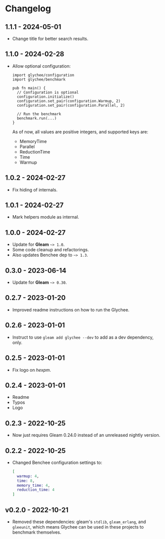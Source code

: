 # Changelog

## 1.1.1 - 2024-05-01

- Change title for better search results.

## 1.1.0 - 2024-02-28

- Allow optional configuration:

  ```gleam
  import glychee/configuration
  import glychee/benchmark

  pub fn main() {
    // Configuration is optional
    configuration.initialize()
    configuration.set_pair(configuration.Warmup, 2)
    configuration.set_pair(configuration.Parallel, 2)

    // Run the benchmark
    benchmark.run(...)
  }
  ```

  As of now, all values are positive integers, and supported keys are:

  - MemoryTime
  - Parallel
  - ReductionTime
  - Time
  - Warmup

## 1.0.2 - 2024-02-27

- Fix hiding of internals.

## 1.0.1 - 2024-02-27

- Mark helpers module as internal.

## 1.0.0 - 2024-02-27

- Update for **Gleam** `~> 1.0`.
- Some code cleanup and refactorings.
- Also updates Benchee dep to `~> 1.3`.

## 0.3.0 - 2023-06-14

- Update for **Gleam** `~> 0.30`.

## 0.2.7 - 2023-01-20

- Improved readme instructions on how to run the Glychee.

## 0.2.6 - 2023-01-01

- Instruct to use `gleam add glychee --dev` to add as a dev dependency, only.

## 0.2.5 - 2023-01-01

- Fix logo on _hexpm_.

## 0.2.4 - 2023-01-01

- Readme
- Typos
- Logo

## 0.2.3 - 2022-10-25

- Now just requires Gleam 0.24.0 instead of an unreleased nightly version.

## 0.2.2 - 2022-10-25

- Changed Benchee configuration settings to:

  ```elixir
  [
    warmup: 4,
    time: 8,
    memory_time: 4,
    reduction_time: 4
  ]
  ```

## v0.2.0 - 2022-10-21

- Removed these dependencies: gleam's `stdlib`, `gleam_erlang`, and `gleeunit`,
  which means Glychee can be used in these projects to benchmark themselves.

